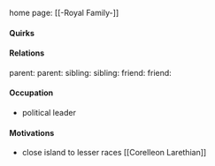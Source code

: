 home page: [[-Royal Family-]]

#### Quirks

#### Relations
parent: 
parent: 
sibling: 
sibling: 
friend:
friend: 

#### Occupation
- political leader

#### Motivations
- close island to lesser races
[[Corelleon Larethian]]